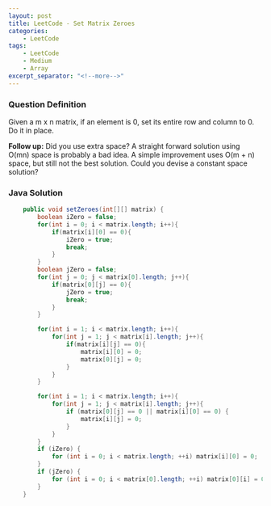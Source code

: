 ```yaml
---
layout: post
title: LeetCode - Set Matrix Zeroes
categories:
    - LeetCode
tags:
    - LeetCode
    - Medium
    - Array
excerpt_separator: "<!--more-->"
---
```


### Question Definition

Given a m x n matrix, if an element is 0, set its entire row and column to 0. Do it in place.
<!--more-->

**Follow up:**
Did you use extra space?
A straight forward solution using O(mn) space is probably a bad idea.
A simple improvement uses O(m + n) space, but still not the best solution.
Could you devise a constant space solution?

### Java Solution
```java
    public void setZeroes(int[][] matrix) {
        boolean iZero = false;
        for(int i = 0; i < matrix.length; i++){
            if(matrix[i][0] == 0){
                iZero = true;
                break;
            }
        }
        boolean jZero = false;
        for(int j = 0; j < matrix[0].length; j++){
            if(matrix[0][j] == 0){
                jZero = true;
                break;
            }
        }

        for(int i = 1; i < matrix.length; i++){
            for(int j = 1; j < matrix[i].length; j++){
                if(matrix[i][j] == 0){
                    matrix[i][0] = 0;
                    matrix[0][j] = 0;
                }
            }
        }

        for(int i = 1; i < matrix.length; i++){
            for(int j = 1; j < matrix[i].length; j++){
                if (matrix[0][j] == 0 || matrix[i][0] == 0) {
                    matrix[i][j] = 0;
                }
            }
        }
        if (iZero) {
            for (int i = 0; i < matrix.length; ++i) matrix[i][0] = 0;
        }
        if (jZero) {
            for (int i = 0; i < matrix[0].length; ++i) matrix[0][i] = 0;
        }
    }
```